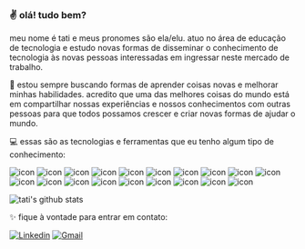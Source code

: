 ### :v: olá! tudo bem?

meu nome é tati e meus pronomes são ela/elu. atuo no área de educação de tecnologia e estudo novas formas de disseminar o conhecimento de tecnologia às novas pessoas interessadas em ingressar neste mercado de trabalho.

:sunflower: estou sempre buscando formas de aprender coisas novas e melhorar minhas habilidades. acredito que uma das melhores coisas do mundo está em compartilhar nossas experiências e nossos conhecimentos com outras pessoas para que todos possamos crescer e criar novas formas de ajudar o mundo.

:computer: essas são as tecnologias e ferramentas que eu tenho algum tipo de conhecimento:

![icon](https://img.shields.io/badge/-VSCode-007ACC?&style=for-the-badge&logo=visual-studio-code&logoColor=white)
![icon](https://img.shields.io/badge/html5%20-%23E34F26.svg?&style=for-the-badge&logo=html5&logoColor=white)
![icon](https://img.shields.io/badge/css3%20-%231572B6.svg?&style=for-the-badge&logo=css3&logoColor=white)
![icon](https://img.shields.io/badge/-Bootstrap-563D7C?&style=for-the-badge&logo=bootstrap&logoColor=white)
![icon](https://img.shields.io/badge/JavaScript-F7DF1E?style=for-the-badge&logo=javascript&logoColor=black)
![icon](https://img.shields.io/badge/react%20-61DAFB.svg?&style=for-the-badge&logo=react&logoColor=black)
![icon](https://img.shields.io/badge/styled--components-DB7093?style=for-the-badge&logo=styled-components&logoColor=white)
![icon](https://img.shields.io/badge/github-181717?&style=for-the-badge&logo=github&logoColor=white)
![icon](https://img.shields.io/badge/git%20-%23F05033.svg?&style=for-the-badge&logo=git&logoColor=white)
![icon](https://img.shields.io/badge/nodejs-339933?style=for-the-badge&logo=node.js&logoColor=white)
![icon](https://img.shields.io/badge/express-000000?style=for-the-badge&logo=express&logoColor=white)
![icon](https://img.shields.io/badge/MySQL-00000F?style=for-the-badge&logo=mysql&logoColor=white)
![icon](https://img.shields.io/badge/MongoDB-47A248?style=for-the-badge&logo=mongodb&logoColor=white)
![icon](https://img.shields.io/badge/typescript-3178C6?style=for-the-badge&logo=typescript&logoColor=white)
![icon](https://img.shields.io/badge/-Angular-DD0031?&style=for-the-badge&logo=angular&logoColor=white)
![icon](https://img.shields.io/badge/Eclipse-2C2255?style=for-the-badge&logo=eclipse&logoColor=white)
![icon](https://img.shields.io/badge/spring%20tools-6DB33F?style=for-the-badge&logo=spring&logoColor=white)
![icon](https://img.shields.io/badge/spring%20boot-6DB33F?style=for-the-badge&logo=spring%20boot&logoColor=white)
![icon](https://img.shields.io/badge/Java-ED8B00?style=for-the-badge&logo=java&logoColor=white)

![tati's github stats](https://github-readme-stats.vercel.app/api?username=tatialveso&count_private=true&show_icons=true&theme=calm)

:sparkles: fique à vontade para entrar em contato:

[![Linkedin](https://img.shields.io/badge/-LinkedIn-blue?style=for-the-badge&logo=Linkedin&logoColor=white&link=https://www.linkedin.com/in/tatidev/)](https://www.linkedin.com/in/tatialveso/)
[![Gmail](https://img.shields.io/badge/-Gmail-EA4335?style=for-the-badge&logo=Gmail&logoColor=white&link=mailto:tatiialveso@gmail.com)](mailto:tatiialveso@gmail.com)
